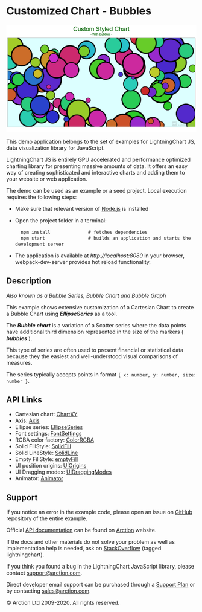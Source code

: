# Customized Chart - Bubbles

![Customized Chart - Bubbles](custom.png)

This demo application belongs to the set of examples for LightningChart JS, data visualization library for JavaScript.

LightningChart JS is entirely GPU accelerated and performance optimized charting library for presenting massive amounts of data. It offers an easy way of creating sophisticated and interactive charts and adding them to your website or web application.

The demo can be used as an example or a seed project. Local execution requires the following steps:

- Make sure that relevant version of [Node.js](https://nodejs.org/en/download/) is installed
- Open the project folder in a terminal:

        npm install              # fetches dependencies
        npm start                # builds an application and starts the development server

- The application is available at *http://localhost:8080* in your browser, webpack-dev-server provides hot reload functionality.


## Description

*Also known as a Bubble Series, Bubble Chart and Bubble Graph*

This example shows extensive customization of a Cartesian Chart to create a Bubble Chart using ***EllipseSeries*** as a tool.

The ***Bubble chart*** is a variation of a Scatter series where the data points have additional third dimension represented in the size of the markers ( ***bubbles*** ).

This type of series are often used to present financial or statistical data because they the easiest and well-understood visual comparisons of measures.

The series typically accepts points in format `{ x: number, y: number, size: number }`.


## API Links

* Cartesian chart: [ChartXY]
* Axis: [Axis]
* Ellipse series: [EllipseSeries]
* Font settings: [FontSettings]
* RGBA color factory: [ColorRGBA]
* Solid FillStyle: [SolidFill]
* Solid LineStyle: [SolidLine]
* Empty FillStyle: [emptyFill]
* UI position origins: [UIOrigins]
* UI Dragging modes: [UIDraggingModes]
* Animator: [Animator]


## Support

If you notice an error in the example code, please open an issue on [GitHub][0] repository of the entire example.

Official [API documentation][1] can be found on [Arction][2] website.

If the docs and other materials do not solve your problem as well as implementation help is needed, ask on [StackOverflow][3] (tagged lightningchart).

If you think you found a bug in the LightningChart JavaScript library, please contact support@arction.com.

Direct developer email support can be purchased through a [Support Plan][4] or by contacting sales@arction.com.

[0]: https://github.com/Arction/
[1]: https://www.arction.com/lightningchart-js-api-documentation/
[2]: https://www.arction.com
[3]: https://stackoverflow.com/questions/tagged/lightningchart
[4]: https://www.arction.com/support-services/

© Arction Ltd 2009-2020. All rights reserved.


[ChartXY]: https://www.arction.com/lightningchart-js-api-documentation/v1.3.0/classes/chartxy.html
[Axis]: https://www.arction.com/lightningchart-js-api-documentation/v1.3.0/classes/axis.html
[EllipseSeries]: https://www.arction.com/lightningchart-js-api-documentation/v1.3.0/classes/ellipseseries.html
[FontSettings]: https://www.arction.com/lightningchart-js-api-documentation/v1.3.0/classes/fontsettings.html
[ColorRGBA]: https://www.arction.com/lightningchart-js-api-documentation/v1.3.0/globals.html#colorrgba
[SolidFill]: https://www.arction.com/lightningchart-js-api-documentation/v1.3.0/classes/solidfill.html
[SolidLine]: https://www.arction.com/lightningchart-js-api-documentation/v1.3.0/classes/solidline.html
[emptyFill]: https://www.arction.com/lightningchart-js-api-documentation/v1.3.0/globals.html#emptyfill
[UIOrigins]: https://www.arction.com/lightningchart-js-api-documentation/v1.3.0/globals.html#uiorigins
[UIDraggingModes]: https://www.arction.com/lightningchart-js-api-documentation/v1.3.0/enums/uidraggingmodes.html
[Animator]: https://www.arction.com/lightningchart-js-api-documentation/v1.3.0/globals.html#animator

